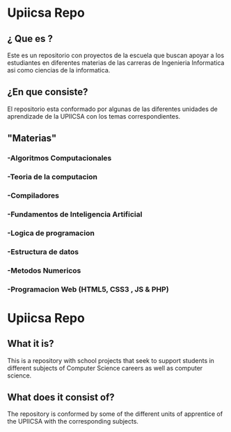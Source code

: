 # Upiicsa Repo

## ¿ Que es ?
Este es un repositorio con proyectos de la escuela que buscan apoyar a los estudiantes en diferentes materias de las carreras de Ingenieria Informatica asi como ciencias de la informatica.

## ¿En que consiste?
El repositorio esta conformado por algunas de las diferentes unidades de aprendizade de la UPIICSA con los temas correspondientes.
## "Materias"

### -Algoritmos Computacionales

### -Teoria de la computacion 

### -Compiladores 

### -Fundamentos de Inteligencia Artificial 

### -Logica de programacion

### -Estructura de datos 

### -Metodos Numericos 

### -Programacion Web (HTML5, CSS3 , JS & PHP)


# Upiicsa Repo

## What it is?
This is a repository with school projects that seek to support students in different subjects of Computer Science careers as well as computer science.

## What does it consist of?
The repository is conformed by some of the different units of apprentice of the UPIICSA with the corresponding subjects.

